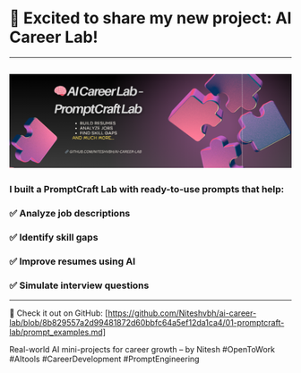 # 🚀 Excited to share my new project: **AI Career Lab**!
---
![AI Career Lab – PromptCraft Lab](01-promptcraft-lab/Banner.png)
---
### I built a PromptCraft Lab with ready-to-use prompts that help:
### ✅ Analyze job descriptions
### ✅ Identify skill gaps
### ✅ Improve resumes using AI
### ✅ Simulate interview questions
---
🔗 Check it out on GitHub: [https://github.com/Niteshvbh/ai-career-lab/blob/8b829557a2d99481872d60bbfc64a5ef12da1ca4/01-promptcraft-lab/prompt_examples.md]

Real-world AI mini-projects for career growth – by Nitesh
#OpenToWork #AItools #CareerDevelopment #PromptEngineering
